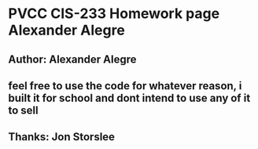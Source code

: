 # PVCC CIS-233 Homework page Alexander Alegre

## Author: Alexander Alegre
## feel free to use the code for whatever reason, i built it for school and dont intend to use any of it to sell
## Thanks: Jon Storslee
